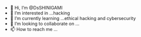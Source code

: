 - 👋 Hi, I’m @DsSHINIGAMI
- 👀 I’m interested in ...hacking
- 🌱 I’m currently learning ...ethical hacking and cybersecurity
- 💞️ I’m looking to collaborate on ...
- 📫 How to reach me ...

<!---
DsSHINIGAMI/DsSHINIGAMI is a ✨ special ✨ repository because its `README.md` (this file) appears on your GitHub profile.
You can click the Preview link to take a look at your changes.
--->

